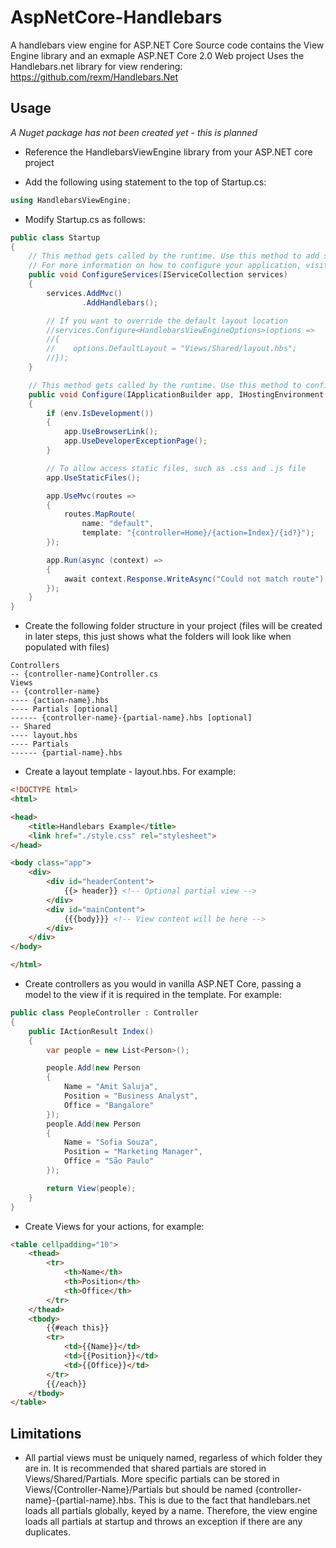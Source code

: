# AspNetCore-Handlebars

A handlebars view engine for ASP.NET Core
Source code contains the View Engine library and an exmaple ASP.NET Core 2.0 Web project
Uses the Handlebars.net library for view rendering: https://github.com/rexm/Handlebars.Net

## Usage

*A Nuget package has not been created yet - this is planned*

* Reference the HandlebarsViewEngine library from your ASP.NET core project

* Add the following using statement to the top of Startup.cs:
```C#
using HandlebarsViewEngine;
```

* Modify Startup.cs as follows:

```C#
public class Startup
{
    // This method gets called by the runtime. Use this method to add services to the container.
    // For more information on how to configure your application, visit https://go.microsoft.com/fwlink/?LinkID=398940
    public void ConfigureServices(IServiceCollection services)
    {
        services.AddMvc()
                .AddHandlebars();

        // If you want to override the default layout location
        //services.Configure<HandlebarsViewEngineOptions>(options =>
        //{
        //    options.DefaultLayout = "Views/Shared/layout.hbs";
        //});
    }

    // This method gets called by the runtime. Use this method to configure the HTTP request pipeline.
    public void Configure(IApplicationBuilder app, IHostingEnvironment env)
    {
        if (env.IsDevelopment())
        {
            app.UseBrowserLink();
            app.UseDeveloperExceptionPage();
        }

        // To allow access static files, such as .css and .js file
        app.UseStaticFiles();

        app.UseMvc(routes =>
        {
            routes.MapRoute(
                name: "default",
                template: "{controller=Home}/{action=Index}/{id?}");
        });

        app.Run(async (context) =>
        {
            await context.Response.WriteAsync("Could not match route");
        });
    }
}
```
* Create the following folder structure in your project (files will be created in later steps, this just shows what the folders will look like when populated with files)
```
Controllers
-- {controller-name}Controller.cs
Views
-- {controller-name}
---- {action-name}.hbs
---- Partials [optional]
------ {controller-name}-{partial-name}.hbs [optional]
-- Shared
---- layout.hbs
---- Partials
------ {partial-name}.hbs
```

* Create a layout template - layout.hbs. For example:
```HTML
<!DOCTYPE html>
<html>

<head>
    <title>Handlebars Example</title>   
    <link href="./style.css" rel="stylesheet">
</head>

<body class="app">
    <div>
        <div id="headerContent">
            {{> header}} <!-- Optional partial view -->
        </div>
        <div id="mainContent">
            {{{body}}} <!-- View content will be here -->
        </div>
    </div>
</body>

</html>
```

* Create controllers as you would in vanilla ASP.NET Core, passing a model to the view if it is required in the template. For example:

```C#
public class PeopleController : Controller
{
    public IActionResult Index()
    {
        var people = new List<Person>();

        people.Add(new Person
        {
            Name = "Amit Saluja",
            Position = "Business Analyst",
            Office = "Bangalore"
        });
        people.Add(new Person
        {
            Name = "Sofia Souza",
            Position = "Marketing Manager",
            Office = "São Paulo"
        });

        return View(people);
    }
}
```
* Create Views for your actions, for example:

```HTML
<table cellpadding="10">
    <thead>
        <tr>
            <th>Name</th>
            <th>Position</th>
            <th>Office</th>
        </tr>
    </thead>
    <tbody>
        {{#each this}}
        <tr>
            <td>{{Name}}</td>
            <td>{{Position}}</td>
            <td>{{Office}}</td>
        </tr>
        {{/each}}
    </tbody>
</table>
```


## Limitations

* All partial views must be uniquely named, regarless of which folder they are in. It is recommended that shared partials are stored in Views/Shared/Partials. More specific partials can be stored in Views/{Controller-Name}/Partials but should be named {controller-name}-{partial-name}.hbs. This is due to the fact that handlebars.net loads all partials globally, keyed by a name. Therefore, the view engine loads all partials at startup and throws an exception if there are any duplicates.

